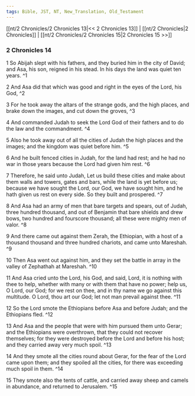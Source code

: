 ```yaml
---
tags: Bible, JST, NT, New_Translation, Old_Testament
---
```


[[nt/2 Chronicles/2 Chronicles 13|<< 2 Chronicles 13]] | [[nt/2 Chronicles|2 Chronicles]] | [[nt/2 Chronicles/2 Chronicles 15|2 Chronicles 15 >>]]

### 2 Chronicles 14

1 So Abijah slept with his fathers, and they buried him in the city of David; and Asa, his son, reigned in his stead. In his days the land was quiet ten years.  ^1

2 And Asa did that which was good and right in the eyes of the Lord, his God,  ^2

3 For he took away the altars of the strange gods, and the high places, and brake down the images, and cut down the groves,  ^3

4 And commanded Judah to seek the Lord God of their fathers and to do the law and the commandment.  ^4

5 Also he took away out of all the cities of Judah the high places and the images; and the kingdom was quiet before him.  ^5

6 And he built fenced cities in Judah, for the land had rest; and he had no war in those years because the Lord had given him rest.  ^6

7 Therefore, he said unto Judah, Let us build these cities and make about them walls and towers, gates and bars, while the land is yet before us; because we have sought the Lord, our God, we have sought him, and he hath given us rest on every side. So they built and prospered.  ^7

8 And Asa had an army of men that bare targets and spears, out of Judah, three hundred thousand, and out of Benjamin that bare shields and drew bows, two hundred and fourscore thousand; all these were mighty men of valor.  ^8

9 And there came out against them Zerah, the Ethiopian, with a host of a thousand thousand and three hundred chariots, and came unto Mareshah.  ^9

10 Then Asa went out against him, and they set the battle in array in the valley of Zephathah at Mareshah.  ^10

11 And Asa cried unto the Lord, his God, and said, Lord, it is nothing with thee to help, whether with many or with them that have no power; help us, O Lord, our God; for we rest on thee, and in thy name we go against this multitude. O Lord, thou art our God; let not man prevail against thee.  ^11

12 So the Lord smote the Ethiopians before Asa and before Judah; and the Ethiopians fled.  ^12

13 And Asa and the people that were with him pursued them unto Gerar; and the Ethiopians were overthrown, that they could not recover themselves; for they were destroyed before the Lord and before his host; and they carried away very much spoil.  ^13

14 And they smote all the cities round about Gerar, for the fear of the Lord came upon them; and they spoiled all the cities, for there was exceeding much spoil in them.  ^14

15 They smote also the tents of cattle, and carried away sheep and camels in abundance, and returned to Jerusalem.  ^15

 
